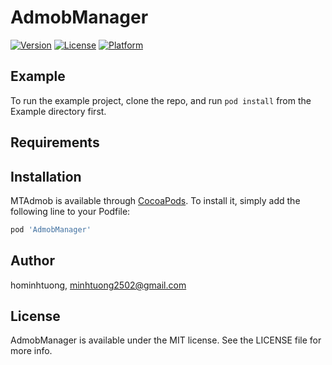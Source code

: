 # AdmobManager

[![Version](https://img.shields.io/cocoapods/v/AdmobManager.svg?style=flat)](https://cocoapods.org/pods/AdmobManager)
[![License](https://img.shields.io/cocoapods/l/AdmobManager.svg?style=flat)](https://cocoapods.org/pods/AdmobManager)
[![Platform](https://img.shields.io/cocoapods/p/AdmobManager.svg?style=flat)](https://cocoapods.org/pods/AdmobManager)

## Example

To run the example project, clone the repo, and run `pod install` from the Example directory first.

## Requirements

## Installation

MTAdmob is available through [CocoaPods](https://cocoapods.org). To install
it, simply add the following line to your Podfile:

```ruby
pod 'AdmobManager'
```

## Author

hominhtuong, minhtuong2502@gmail.com

## License

AdmobManager is available under the MIT license. See the LICENSE file for more info.
